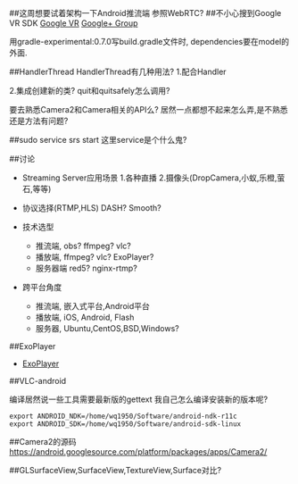 ##这周想要试着架构一下Android推流端
  参照WebRTC?
##不小心搜到Google VR SDK
  [Google VR](https://developers.google.com/vr/)
  [Google+ Group](https://plus.google.com/communities/111524380182206513071)

用gradle-experimental:0.7.0写build.gradle文件时,
dependencies要在model的外面.

##HandlerThread
HandlerThread有几种用法?
  1.配合Handler
  
  2.集成创建新的类?
quit和quitsafely怎么调用?

要去熟悉Camera2和Camera相关的API么?
居然一点都想不起来怎么弄,是不熟悉还是方法有问题?


##sudo service srs start
这里service是个什么鬼?


##讨论
* Streaming Server应用场景
  1.各种直播
  2.摄像头(DropCamera,小蚁,乐橙,萤石,等等)

* 协议选择(RTMP,HLS) DASH? Smooth?

* 技术选型
  * 推流端, obs? ffmpeg? vlc?
  * 播放端, ffmpeg? vlc? ExoPlayer?
  * 服务器端 red5? nginx-rtmp?

* 跨平台角度
  * 推流端, 嵌入式平台,Android平台
  * 播放端, iOS, Android, Flash
  * 服务器, Ubuntu,CentOS,BSD,Windows?
  
 
##ExoPlayer
* [ExoPlayer](https://github.com/google/ExoPlayer)


##VLC-android

编译居然说一些工具需要最新版的gettext
我自己怎么编译安装新的版本呢?
```
export ANDROID_NDK=/home/wq1950/Software/android-ndk-r11c
export ANDROID_SDK=/home/wq1950/Software/android-sdk-linux
```


##Camera2的源码
https://android.googlesource.com/platform/packages/apps/Camera2/

##GLSurfaceView,SurfaceView,TextureView,Surface对比?
